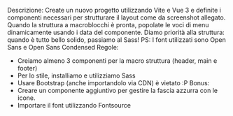 Descrizione:
Create un nuovo progetto utilizzando Vite e Vue 3 e definite i componenti necessari per strutturare il layout come da screenshot allegato.
Quando la struttura a macroblocchi è pronta, popolate le voci di menu
dinamicamente usando i data del componente.
Diamo priorità alla struttura: quando è tutto bello solido, passiamo al Sass!
PS: I font utilizzati sono Open Sans e Open Sans Condensed
Regole:
- Creiamo almeno 3 componenti per la macro struttura (header, main e footer)
- Per lo stile, installiamo e utilizziamo Sass
- Usare Bootstrap (anche importandolo via CDN) è vietato :P
Bonus:
- Creare un componente aggiuntivo per gestire la fascia azzurra con le icone.
- Importare il font utilizzando Fontsource